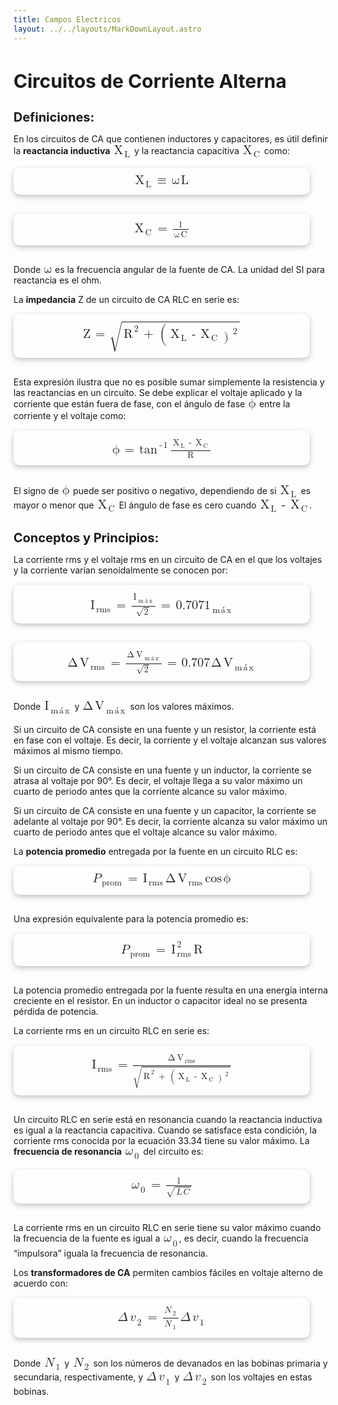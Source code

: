 ```yaml
---
title: Campos Electricos
layout: ../../layouts/MarkDownLayout.astro
---
```


## **Circuitos de Corriente Alterna**

### **Definiciones:**
En los circuitos de CA que contienen inductores y capacitores, es útil definir la **reactancia inductiva** <math xmlns="http://www.w3.org/1998/Math/MathML"><msubsup><mi mathvariant="normal">X</mi><mi mathvariant="normal">L</mi><mo>&#xA0;</mo></msubsup></math> y la reactancia capacitiva <math xmlns="http://www.w3.org/1998/Math/MathML"><msubsup><mi mathvariant="normal">X</mi><mi mathvariant="normal">C</mi><mo>&#xA0;</mo></msubsup></math> como:

<div class="img-container">
  <math xmlns="http://www.w3.org/1998/Math/MathML"><msubsup><mi mathvariant="normal">X</mi><mi mathvariant="normal">L</mi><mo>&#xA0;</mo></msubsup><mo>&#x2261;</mo><mi mathvariant="normal">&#x3c9;</mi><mi mathvariant="normal">L</mi></math>
</div>

<div class="img-container">
  <math xmlns="http://www.w3.org/1998/Math/MathML"><msubsup><mi mathvariant="normal">X</mi><mi mathvariant="normal">C</mi><mo>&#xA0;</mo></msubsup><mo>=</mo><mfrac><mn>1</mn><mrow><mi mathvariant="normal">&#x3c9;</mi><mi mathvariant="normal">C</mi></mrow></mfrac></math>
</div>

Donde <math xmlns="http://www.w3.org/1998/Math/MathML"><mi mathvariant="normal">&#x3c9;</mi></math> es la frecuencia angular de la fuente de CA. La unidad del SI para reactancia es el ohm.

La **impedancia** Z de un circuito de CA RLC en serie es:

<div class="img-container">
  <math xmlns="http://www.w3.org/1998/Math/MathML"><mi mathvariant="normal">Z</mi><mo>=</mo><msqrt><mrow><msubsup><mi mathvariant="normal">R</mi><mo>&#xA0;</mo><mn>2</mn></msubsup><mo>+</mo><mo>(</mo><msubsup><mi mathvariant="normal">X</mi><mi mathvariant="normal">L</mi><mo>&#xA0;</mo></msubsup><mo>-</mo><msubsup><mi mathvariant="normal">X</mi><mi mathvariant="normal">C</mi><mo>&#xA0;</mo></msubsup><msubsup><mo>)</mo><mo>&#xA0;</mo><mn>2</mn></msubsup></mrow></msqrt></math>
</div>

Esta expresión ilustra que no es posible sumar simplemente la resistencia y las reactancias en un circuito. Se debe explicar el voltaje aplicado y la corriente que están fuera de fase, con el ángulo de fase <math xmlns="http://www.w3.org/1998/Math/MathML"><mi mathvariant="normal">&#x3d5;</mi></math> entre la corriente y el voltaje como:

<div class="img-container">
  <math xmlns="http://www.w3.org/1998/Math/MathML"><mi mathvariant="normal">&#x3d5;</mi><mo>=</mo><msup><mi>tan</mi><mrow><mo>-</mo><mn>1</mn></mrow></msup><mfenced><mfrac><mrow><msubsup><mi mathvariant="normal">X</mi><mi mathvariant="normal">L</mi><mo>&#xA0;</mo></msubsup><mo>-</mo><msubsup><mi mathvariant="normal">X</mi><mi mathvariant="normal">C</mi><mo>&#xA0;</mo></msubsup></mrow><mi mathvariant="normal">R</mi></mfrac></mfenced></math>
</div>

El signo de <math xmlns="http://www.w3.org/1998/Math/MathML"><mi mathvariant="normal">&#x3d5;</mi></math> puede ser positivo o negativo, dependiendo de si <math xmlns="http://www.w3.org/1998/Math/MathML"><msubsup><mi mathvariant="normal">X</mi><mi mathvariant="normal">L</mi><mo>&#xA0;</mo></msubsup></math> es mayor o menor que <math xmlns="http://www.w3.org/1998/Math/MathML"><msubsup><mi mathvariant="normal">X</mi><mi mathvariant="normal">C</mi><mo>&#xA0;</mo></msubsup></math> El ángulo de fase es cero cuando <math xmlns="http://www.w3.org/1998/Math/MathML"><msubsup><mi mathvariant="normal">X</mi><mi mathvariant="normal">L</mi><mo>&#xA0;</mo></msubsup><mo>-</mo><msubsup><mi mathvariant="normal">X</mi><mi mathvariant="normal">C</mi><mo>&#xA0;</mo></msubsup></math>.

### **Conceptos y Principios:**
La corriente rms y el voltaje rms en un circuito de CA en el que los voltajes y la corriente varían senoidalmente se conocen por:

<div class="img-container">
  <math xmlns="http://www.w3.org/1998/Math/MathML"><msubsup><mi mathvariant="normal">I</mi><mi mathvariant="normal">rms</mi><mo>&#xA0;</mo></msubsup><mo>=</mo><mfrac><mrow><msubsup><mi mathvariant="normal">I</mi><mrow><mi mathvariant="normal">m</mi><mi mathvariant="normal">&#xe1;</mi><mi mathvariant="normal">x</mi></mrow><mo>&#xA0;</mo></msubsup></mrow><msqrt><mn>2</mn></msqrt></mfrac><mo>=</mo><msubsup><mn>0.7071</mn><mrow><mi mathvariant="normal">m</mi><mi mathvariant="normal">&#xe1;</mi><mi mathvariant="normal">x</mi></mrow><mo>&#xA0;</mo></msubsup></math>
</div>

<div class="img-container">
  <math xmlns="http://www.w3.org/1998/Math/MathML"><mi mathvariant="normal">&#x394;</mi><msubsup><mi mathvariant="normal">V</mi><mi mathvariant="normal">rms</mi><mo>&#xA0;</mo></msubsup><mo>=</mo><mfrac><mrow><mi mathvariant="normal">&#x394;</mi><msubsup><mi mathvariant="normal">V</mi><mrow><mi mathvariant="normal">m</mi><mi mathvariant="normal">&#xe1;</mi><mi mathvariant="normal">x</mi></mrow><mo>&#xa0;</mo></msubsup></mrow><msqrt><mn>2</mn></msqrt></mfrac><mo>=</mo><mn>0.707</mn><mi mathvariant="normal">&#x394;</mi><msubsup><mi mathvariant="normal">V</mi><mrow><mi mathvariant="normal">m</mi><mi mathvariant="normal">&#xe1;</mi><mi mathvariant="normal">x</mi></mrow><mo>&#xa0;</mo></msubsup></math>
</div>

Donde <math xmlns="http://www.w3.org/1998/Math/MathML"><msubsup><mi mathvariant="normal">I</mi><mrow><mi mathvariant="normal">m</mi><mi mathvariant="normal">&#xe1;</mi><mi mathvariant="normal">x</mi></mrow><mo>&#xA0;</mo></msubsup></math> y <math xmlns="http://www.w3.org/1998/Math/MathML"><mi mathvariant="normal">&#x394;</mi><msubsup><mi mathvariant="normal">V</mi><mrow><mi mathvariant="normal">m</mi><mi mathvariant="normal">&#xe1;</mi><mi mathvariant="normal">x</mi></mrow><mo>&#xa0;</mo></msubsup></math> son los valores máximos.

Si un circuito de CA consiste en una fuente y un resistor, la corriente está en fase con el voltaje. Es decir, la corriente y el voltaje alcanzan sus valores máximos al mismo tiempo. 

Si un circuito de CA consiste en una fuente y un inductor, la corriente se atrasa al voltaje por 90°. Es decir, el voltaje llega a su valor máximo un cuarto de periodo antes que la corriente alcance su valor máximo.

Si un circuito de CA consiste en una fuente y un capacitor, la corriente se adelante al voltaje por 90°. Es decir, la corriente alcanza su valor máximo un cuarto de periodo antes que el voltaje alcance su valor máximo.

La **potencia promedio** entregada por la fuente en un circuito RLC es:

<div class="img-container">
  <math xmlns="http://www.w3.org/1998/Math/MathML"><msubsup><mi mathvariant="script">P</mi><mi mathvariant="normal">prom</mi><mo>&#xA0;</mo></msubsup><mo>=</mo><msubsup><mi mathvariant="normal">I</mi><mi mathvariant="normal">rms</mi><mo>&#xA0;</mo></msubsup><mi mathvariant="normal">&#x394;</mi><msubsup><mi mathvariant="normal">V</mi><mi mathvariant="normal">rms</mi><mo>&#xA0;</mo></msubsup><mi>cos</mi><mfenced><mi mathvariant="normal">&#x3d5;</mi></mfenced></math>
</div>

Una expresión equivalente para la potencia promedio es:

<div class="img-container">
  <math xmlns="http://www.w3.org/1998/Math/MathML"><msubsup><mi mathvariant="script">P</mi><mi mathvariant="normal">prom</mi><mo>&#xA0;</mo></msubsup><mo>=</mo><msubsup><mi mathvariant="normal">I</mi><mi mathvariant="normal">rms</mi><mn>2</mn></msubsup><mi mathvariant="normal">R</mi></math>
</div>

La potencia promedio entregada por la fuente resulta en una energía interna creciente en el resistor. En un inductor o capacitor ideal no se presenta pérdida de potencia.

La corriente rms en un circuito RLC en serie es:

<div class="img-container">
  <math xmlns="http://www.w3.org/1998/Math/MathML"><msubsup><mi mathvariant="normal">I</mi><mi mathvariant="normal">rms</mi><mo>&#xA0;</mo></msubsup><mo>=</mo><mfrac><mrow><mi mathvariant="normal">&#x394;</mi><msubsup><mi mathvariant="normal">V</mi><mi mathvariant="normal">rms</mi><mo>&#xA0;</mo></msubsup></mrow><msqrt><mrow><msubsup><mi mathvariant="normal">R</mi><mo>&#xA0;</mo><mn>2</mn></msubsup><mo>+</mo><mo>(</mo><msubsup><mi mathvariant="normal">X</mi><mi mathvariant="normal">L</mi><mo>&#xA0;</mo></msubsup><mo>-</mo><msubsup><mi mathvariant="normal">X</mi><mi mathvariant="normal">C</mi><mo>&#xA0;</mo></msubsup><msubsup><mo>)</mo><mo>&#xA0;</mo><mn>2</mn></msubsup></mrow></msqrt></mfrac></math>
</div>

Un circuito RLC en serie está en resonancia cuando la reactancia inductiva es igual a la reactancia capacitiva. Cuando se satisface esta condición, la corriente rms conocida por la ecuación 33.34 tiene su valor máximo. La **frecuencia de resonancia** <math xmlns="http://www.w3.org/1998/Math/MathML"><msubsup><mi>&#x3c9;</mi><mn>0</mn><mo>&#xA0;</mo></msubsup></math> del circuito es:

<div class="img-container">
  <math xmlns="http://www.w3.org/1998/Math/MathML"><msubsup><mi>&#x3c9;</mi><mn>0</mn><mo>&#xA0;</mo></msubsup><mo>=</mo><mfrac><mn>1</mn><msqrt><mrow><mi>L</mi><mi>C</mi></mrow></msqrt></mfrac></math>
</div>

La corriente rms en un circuito RLC en serie tiene su valor máximo cuando la frecuencia de la fuente es igual a <math xmlns="http://www.w3.org/1998/Math/MathML"><msubsup><mi>&#x3c9;</mi><mn>0</mn><mo>&#xA0;</mo></msubsup></math>, es decir, cuando la frecuencia “impulsora” iguala la frecuencia de resonancia.

Los **transformadores de CA** permiten cambios fáciles en voltaje alterno de acuerdo con:

<div class="img-container">
  <math xmlns="http://www.w3.org/1998/Math/MathML"><mi>&#x394;</mi><msubsup><mi mathvariant="script">v</mi><mn>2</mn><mo>&#xA0;</mo></msubsup><mo>=</mo><mfrac><mrow><msubsup><mi>N</mi><mn>2</mn><mo>&#xA0;</mo></msubsup></mrow><mrow><msubsup><mi>N</mi><mn>1</mn><mo>&#xA0;</mo></msubsup></mrow></mfrac><mi>&#x394;</mi><msubsup><mi mathvariant="script">v</mi><mn>1</mn><mo>&#xA0;</mo></msubsup></math>
</div>

Donde <math xmlns="http://www.w3.org/1998/Math/MathML"><msubsup><mi>N</mi><mn>1</mn><mo>&#xA0;</mo></msubsup></math> y <math xmlns="http://www.w3.org/1998/Math/MathML"><msubsup><mi>N</mi><mn>2</mn><mo>&#xA0;</mo></msubsup></math> son los números de devanados en las bobinas primaria y secundaria,
respectivamente, y <math xmlns="http://www.w3.org/1998/Math/MathML"><mi>&#x394;</mi><msubsup><mi mathvariant="script">v</mi><mn>1</mn><mo>&#xA0;</mo></msubsup></math> y <math xmlns="http://www.w3.org/1998/Math/MathML"><mi>&#x394;</mi><msubsup><mi mathvariant="script">v</mi><mn>2</mn><mo>&#xA0;</mo></msubsup></math> son los voltajes en estas bobinas.

<style>
  h2{
    color: var(--primary-color);
    width: 100%;
    text-align: left;
    font-size: 30px;
    margin-bottom: 20px;
    font-weight: 700;
  }
  h3{
    width: 100%;
    text-align: left;
    margin-bottom: 10px;
    font-size: 20px;
    font-weight: 500;
    color: var(--font-color)
  }
  p{
    width: 100%;
    text-align: left;
    margin-bottom: 10px;
    font-weight: 400;
    color: var(--snd-font-color)
  }
  ul{
    width: 90%;
    margin: 0 0 20px 0;
  }
  li{
    margin-top: 5px;
  }
  math{
    font-weight: 500;
    font-size: 20px;
  }
  mi,
  mo,
  msubsup,
  mfrac,
  mrow,
  mn{
    margin: 1px;
  }
  .img-container{
    display: flex;
    align-items: center;
    justify-content: center;
    width: 90%;
    padding: 10px;
		background-color: var(--snd-bg-color);
    border-radius: 10px;
    margin: 15px 0 30px 0;
    box-shadow: rgba(0, 0, 0, 0.24) 0px 3px 8px;
    transition: all 300ms ease-in-out;
  }
  .img-container:hover{
    transform: scale(1.07);
    border: 1px solid var(--primary-color)
  }
  .img-container img{
    max-width: 90%;
    border-radius: 10px;
  }
  .img-container math{
    font-size: 20px;
    color: var(--primary-color)
  }
</style>